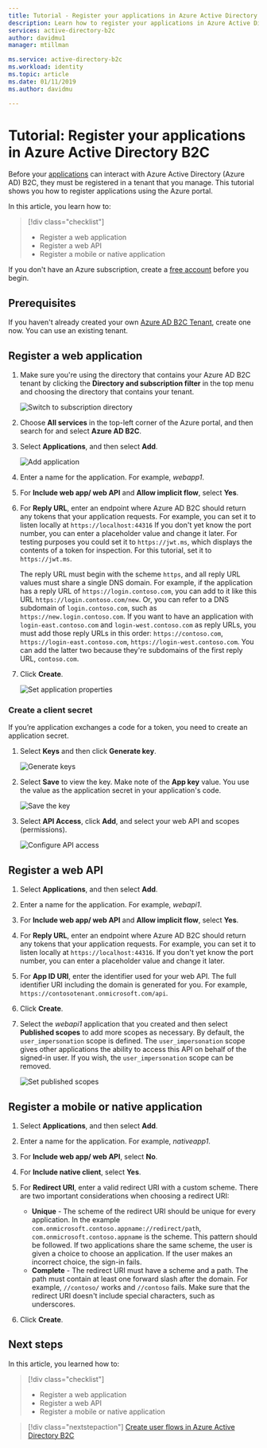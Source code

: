 ```yaml
---
title: Tutorial - Register your applications in Azure Active Directory B2C | Microsoft Docs
description: Learn how to register your applications in Azure Active Directory B2C using the Azure portal.
services: active-directory-b2c
author: davidmu1
manager: mtillman

ms.service: active-directory-b2c
ms.workload: identity
ms.topic: article
ms.date: 01/11/2019
ms.author: davidmu

---
```

# Tutorial: Register your applications in Azure Active Directory B2C

Before your [applications](active-directory-b2c-apps.md) can interact with Azure Active Directory (Azure AD) B2C, they must be registered in a tenant that you manage. This tutorial shows you how to register applications using the Azure portal.

In this article, you learn how to:

> [!div class="checklist"]
> * Register a web application
> * Register a web API
> * Register a mobile or native application

If you don't have an Azure subscription, create a [free account](https://azure.microsoft.com/free/?WT.mc_id=A261C142F) before you begin.

## Prerequisites

If you haven't already created your own [Azure AD B2C Tenant](tutorial-create-tenant.md), create one now. You can use an existing tenant.

## Register a web application

1. Make sure you're using the directory that contains your Azure AD B2C tenant by clicking the **Directory and subscription filter** in the top menu and choosing the directory that contains your tenant.

    ![Switch to subscription directory](./media/tutorial-register-applications/switch-directories.png)

2. Choose **All services** in the top-left corner of the Azure portal, and then search for and select **Azure AD B2C**.
3. Select **Applications**, and then select **Add**.

    ![Add application](./media/tutorial-register-applications/add-application.png)

4. Enter a name for the application. For example, *webapp1*.
5. For **Include web app/ web API** and **Allow implicit flow**, select **Yes**.
6. For **Reply URL**, enter an endpoint where Azure AD B2C should return any tokens that your application requests. For example, you can set it to listen locally at `https://localhost:44316` If you don't yet know the port number, you can enter a placeholder value and change it later. For testing purposes you could set it to `https://jwt.ms`, which displays the contents of a token for inspection. For this tutorial, set it to `https://jwt.ms`. 

    The reply URL must begin with the scheme `https`, and all reply URL values must share a single DNS domain. For example, if the application has a reply URL of `https://login.contoso.com`, you can add to it like this URL `https://login.contoso.com/new`. Or, you can refer to a DNS subdomain of `login.contoso.com`, such as `https://new.login.contoso.com`. If you want to have an application with `login-east.contoso.com` and `login-west.contoso.com` as reply URLs, you must add those reply URLs in this order: `https://contoso.com`, `https://login-east.contoso.com`, `https://login-west.contoso.com`. You can add the latter two because they're subdomains of the first reply URL, `contoso.com`.

7. Click **Create**.

    ![Set application properties](./media/tutorial-register-applications/application-properties.png)

### Create a client secret

If you’re application exchanges a code for a token, you need to create an application secret.

1. Select **Keys** and then click **Generate key**.

    ![Generate keys](./media/tutorial-register-applications/generate-keys.png)

2. Select **Save** to view the key. Make note of the **App key** value. You use the value as the application secret in your application's code.

    ![Save the key](./media/tutorial-register-applications/save-key.png)
    
3. Select **API Access**, click **Add**, and select your web API and scopes (permissions).

    ![Configure API access](./media/tutorial-register-applications/api-access.png)

## Register a web API

1. Select **Applications**, and then select **Add**.
3. Enter a name for the application. For example, *webapi1*.
4. For **Include web app/ web API** and **Allow implicit flow**, select **Yes**.
5. For **Reply URL**, enter an endpoint where Azure AD B2C should return any tokens that your application requests. For example, you can set it to listen locally at `https://localhost:44316`. If you don't yet know the port number, you can enter a placeholder value and change it later.
6. For **App ID URI**, enter the identifier used for your web API. The full identifier URI including the domain is generated for you. For example, `https://contosotenant.onmicrosoft.com/api`.
7. Click **Create**.
8. Select the *webapi1* application that you created and then select **Published scopes** to add more scopes as necessary. By default, the `user_impersonation` scope is defined. The `user_impersonation` scope gives other applications the ability to access this API on behalf of the signed-in user. If you wish, the `user_impersonation` scope can be removed.

    ![Set published scopes](./media/tutorial-register-applications/published-scopes.png)


## Register a mobile or native application

1. Select **Applications**, and then select **Add**.
2. Enter a name for the application. For example, *nativeapp1*.
3. For **Include web app/ web API**, select **No**.
4. For **Include native client**, select **Yes**.
5. For **Redirect URI**, enter a valid redirect URI with a custom scheme. There are two important considerations when choosing a redirect URI:

    - **Unique** - The scheme of the redirect URI should be unique for every application. In the example `com.onmicrosoft.contoso.appname://redirect/path`, `com.onmicrosoft.contoso.appname` is the scheme. This pattern should be followed. If two applications share the same scheme, the user is given a choice to choose an application. If the user makes an incorrect choice, the sign-in fails.
    - **Complete** - The redirect URI must have a scheme and a path. The path must contain at least one forward slash after the domain. For example, `//contoso/` works and `//contoso` fails. Make sure that the redirect URI doesn't include special characters, such as underscores.

6. Click **Create**.

## Next steps

In this article, you learned how to:

> [!div class="checklist"]
> * Register a web application
> * Register a web API
> * Register a mobile or native application

> [!div class="nextstepaction"]
> [Create user flows in Azure Active Directory B2C](tutorial-create-user-flows.md)